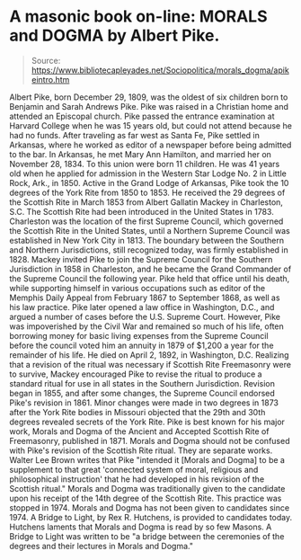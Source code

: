 # A masonic book on-line: MORALS and DOGMA by Albert Pike.

> Source: https://www.bibliotecapleyades.net/Sociopolitica/morals_dogma/apikeintro.htm

Albert Pike, born December 29, 1809, was the oldest of six children born to Benjamin and Sarah Andrews Pike. Pike was raised in a Christian home and attended an Episcopal church. Pike passed the entrance examination at Harvard College when he was 15 years old, but could not attend because he had no funds. After traveling as far west as Santa Fe, Pike settled in Arkansas, where he worked as editor of a newspaper before being admitted to the bar. In Arkansas, he met Mary Ann Hamilton, and married her on November 28, 1834. To this union were born 11 children.
He was 41 years old when he applied for admission in the Western Star Lodge No. 2 in Little Rock, Ark., in 1850. Active in the Grand Lodge of Arkansas, Pike took the 10 degrees of the York Rite from 1850 to 1853. He received the 29 degrees of the Scottish Rite in March 1853 from Albert Gallatin Mackey in Charleston, S.C. The Scottish Rite had been introduced in the United States in 1783. Charleston was the location of the first Supreme Council, which governed the Scottish Rite in the United States, until a Northern Supreme Council was established in New York City in 1813. The boundary between the Southern and Northern Jurisdictions, still recognized today, was firmly established in 1828. Mackey invited Pike to join the Supreme Council for the Southern Jurisdiction in 1858 in Charleston, and he became the Grand Commander of the Supreme Council the following year. Pike held that office until his death, while supporting himself in various occupations such as editor of the Memphis Daily Appeal from February 1867 to September 1868, as well as his law practice. Pike later opened a law office in Washington, D.C., and argued a number of cases before the U.S. Supreme Court. However, Pike was impoverished by the Civil War and remained so much of his life, often borrowing money for basic living expenses from the Supreme Council before the council voted him an annuity in 1879 of $1,200 a year for the remainder of his life. He died on April 2, 1892, in Washington, D.C.
Realizing that a revision of the ritual was necessary if Scottish Rite Freemasonry were to survive, Mackey encouraged Pike to revise the ritual to produce a standard ritual for use in all states in the Southern Jurisdiction. Revision began in 1855, and after some changes, the Supreme Council endorsed Pike's revision in 1861. Minor changes were made in two degrees in 1873 after the York Rite bodies in Missouri objected that the 29th and 30th degrees revealed secrets of the York Rite.
Pike is best known for his major work, Morals and Dogma of the Ancient and Accepted Scottish Rite of Freemasonry, published in 1871. Morals and Dogma should not be confused with Pike's revision of the Scottish Rite ritual. They are separate works. Walter Lee Brown writes that Pike "intended it [Morals and Dogma] to be a supplement to that great 'connected system of moral, religious and philosophical instruction' that he had developed in his revision of the Scottish ritual."
Morals and Dogma was traditionally given to the candidate upon his receipt of the 14th degree of the Scottish Rite. This practice was stopped in 1974. Morals and Dogma has not been given to candidates since 1974. A Bridge to Light, by Rex R. Hutchens, is provided to candidates today. Hutchens laments that Morals and Dogma is read by so few Masons. A Bridge to Light was written to be "a bridge between the ceremonies of the degrees and their lectures in Morals and Dogma."

